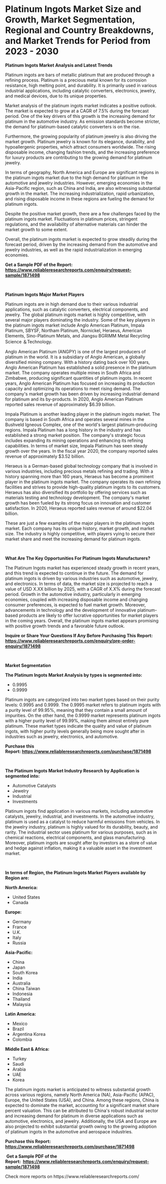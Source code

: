 <p><h1>Platinum Ingots Market Size and Growth, Market Segmentation, Regional and Country Breakdowns, and Market Trends for Period from 2023 -  2030</h1></p><p><strong>Platinum Ingots Market Analysis and Latest Trends</strong></p>
<p><p>Platinum ingots are bars of metallic platinum that are produced through a refining process. Platinum is a precious metal known for its corrosion resistance, high melting point, and durability. It is primarily used in various industrial applications, including catalytic converters, electronics, jewelry, and medical devices, due to its unique properties.</p><p>Market analysis of the platinum ingots market indicates a positive outlook. The market is expected to grow at a CAGR of 7.5% during the forecast period. One of the key drivers of this growth is the increasing demand for platinum in the automotive industry. As emission standards become stricter, the demand for platinum-based catalytic converters is on the rise.</p><p>Furthermore, the growing popularity of platinum jewelry is also driving the market growth. Platinum jewelry is known for its elegance, durability, and hypoallergenic properties, which attract consumers worldwide. The rising disposable income, changing fashion trends, and the increasing preference for luxury products are contributing to the growing demand for platinum jewelry.</p><p>In terms of geography, North America and Europe are significant regions in the platinum ingots market due to the high demand for platinum in the automotive and jewelry industries. However, emerging economies in the Asia-Pacific region, such as China and India, are also witnessing substantial growth in the market. The increasing industrialization, rapid urbanization, and rising disposable income in these regions are fueling the demand for platinum ingots.</p><p>Despite the positive market growth, there are a few challenges faced by the platinum ingots market. Fluctuations in platinum prices, stringent regulations, and the availability of alternative materials can hinder the market growth to some extent.</p><p>Overall, the platinum ingots market is expected to grow steadily during the forecast period, driven by the increasing demand from the automotive and jewelry industries, as well as the rapid industrialization in emerging economies.</p></p>
<p><strong>Get a Sample PDF of the Report:&nbsp; <a href="https://www.reliableresearchreports.com/enquiry/request-sample/1871498">https://www.reliableresearchreports.com/enquiry/request-sample/1871498</a></strong></p>
<p>&nbsp;</p>
<p><strong>Platinum Ingots Major Market Players</strong></p>
<p><p>Platinum ingots are in high demand due to their various industrial applications, such as catalytic converters, electrical components, and jewelry. The global platinum ingots market is highly competitive, with several major players dominating the industry. Some of the key players in the platinum ingots market include Anglo American Platinum, Impala Platinum, SBYSF, Northam Platinum, Nornickel, Heraeus, American Elements, Sino-Platinum Metals, and Jiangsu BGRIMM Metal Recycling Science ＆Technology.</p><p>Anglo American Platinum (ANGPY) is one of the largest producers of platinum in the world. It is a subsidiary of Anglo American, a globally diversified mining company. With a history dating back over 100 years, Anglo American Platinum has established a solid presence in the platinum market. The company operates multiple mines in South Africa and Zimbabwe, producing significant quantities of platinum ingots. In recent years, Anglo American Platinum has focused on increasing its production capacity and optimizing its operations to meet rising demand. The company's market growth has been driven by increasing industrial demand for platinum and its by-products. In 2020, Anglo American Platinum reported sales revenue of approximately $6.39 billion.</p><p>Impala Platinum is another leading player in the platinum ingots market. The company is based in South Africa and operates several mines in the Bushveld Igneous Complex, one of the world's largest platinum-producing regions. Impala Platinum has a long history in the industry and has established a strong market position. The company's strategic focus includes expanding its mining operations and enhancing its refining capabilities. In terms of market size, Impala Platinum has seen steady growth over the years. In the fiscal year 2020, the company reported sales revenue of approximately $3.52 billion.</p><p>Heraeus is a German-based global technology company that is involved in various industries, including precious metals refining and trading. With a history spanning more than 160 years, Heraeus has become a prominent player in the platinum ingots market. The company operates its own refining facilities and strives to provide high-quality platinum ingots to its customers. Heraeus has also diversified its portfolio by offering services such as materials testing and technology development. The company's market growth has been fueled by its strong focus on innovation and customer satisfaction. In 2020, Heraeus reported sales revenue of around $22.04 billion.</p><p>These are just a few examples of the major players in the platinum ingots market. Each company has its unique history, market growth, and market size. The industry is highly competitive, with players vying to secure their market share and meet the increasing demand for platinum ingots.</p></p>
<p>&nbsp;</p>
<p><strong>What Are The Key Opportunities For Platinum Ingots Manufacturers?</strong></p>
<p><p>The Platinum Ingots market has experienced steady growth in recent years, and this trend is expected to continue in the future. The demand for platinum ingots is driven by various industries such as automotive, jewelry, and electronics. In terms of data, the market size is projected to reach a value of USD X.XX billion by 2025, with a CAGR of X.X% during the forecast period. Growth in the automotive industry, particularly in emerging economies, coupled with increasing disposable income and changing consumer preferences, is expected to fuel market growth. Moreover, advancements in technology and the development of innovative platinum-based products are likely to offer lucrative opportunities for market players in the coming years. Overall, the platinum ingots market appears promising with positive growth trends and a favorable future outlook.</p></p>
<p><strong>Inquire or Share Your Questions If Any Before Purchasing This Report: <a href="https://www.reliableresearchreports.com/enquiry/pre-order-enquiry/1871498">https://www.reliableresearchreports.com/enquiry/pre-order-enquiry/1871498</a></strong></p>
<p>&nbsp;</p>
<p><strong>Market Segmentation</strong></p>
<p><strong>The Platinum Ingots Market Analysis by types is segmented into:</strong></p>
<p><ul><li>0.9995</li><li>0.9999</li></ul></p>
<p><p>Platinum ingots are categorized into two market types based on their purity levels: 0.9995 and 0.9999. The 0.9995 market refers to platinum ingots with a purity level of 99.95%, meaning that they contain a small amount of impurities. On the other hand, the 0.9999 market represents platinum ingots with a higher purity level of 99.99%, making them almost entirely pure platinum. These market types indicate the quality and value of platinum ingots, with higher purity levels generally being more sought after in industries such as jewelry, electronics, and automotive.</p></p>
<p><strong>Purchase this Report:&nbsp;<a href="https://www.reliableresearchreports.com/purchase/1871498">https://www.reliableresearchreports.com/purchase/1871498</a></strong></p>
<p>&nbsp;</p>
<p><strong>The Platinum Ingots Market Industry Research by Application is segmented into:</strong></p>
<p><ul><li>Automotive Catalysts</li><li>Jewelry</li><li>Industrial</li><li>Investments</li></ul></p>
<p><p>Platinum ingots find application in various markets, including automotive catalysts, jewelry, industrial, and investments. In the automotive industry, platinum is used as a catalyst to reduce harmful emissions from vehicles. In the jewelry industry, platinum is highly valued for its durability, beauty, and rarity. The industrial sector uses platinum for various purposes, such as in chemical reactions, electrical components, and glass manufacturing. Moreover, platinum ingots are sought after by investors as a store of value and hedge against inflation, making it a valuable asset in the investment market.</p></p>
<p>&nbsp;</p>
<p><strong>In terms of Region, the Platinum Ingots Market Players available by Region are:</strong></p>
<p>
    <p> <strong> North America: </strong>
        <ul>
            <li>United States</li>
            <li>Canada</li>
        </ul>
        </p> 
    <p> <strong> Europe: </strong>
        <ul>
            <li>Germany</li>
            <li>France</li>
            <li>U.K.</li>
            <li>Italy</li>
            <li>Russia</li>
        </ul>
        </p> 
    <p> <strong> Asia-Pacific: </strong>
        <ul>
            <li>China</li>
            <li>Japan</li>
            <li>South Korea</li>
            <li>India</li>
            <li>Australia</li>
            <li>China Taiwan</li>
            <li>Indonesia</li>
            <li>Thailand</li>
            <li>Malaysia</li>
        </ul>
        </p> 
    <p> <strong> Latin America: </strong>
        <ul>
            <li>Mexico</li>
            <li>Brazil</li>
            <li>Argentina Korea</li>
            <li>Colombia</li>
        </ul>
        </p> 
    <p> <strong> Middle East & Africa: </strong>
        <ul>
            <li>Turkey</li>
            <li>Saudi</li>
            <li>Arabia</li>
            <li>UAE</li>
            <li>Korea</li>
        </ul>
    </p>
    </p>
<p><p>The platinum ingots market is anticipated to witness substantial growth across various regions, namely North America (NA), Asia-Pacific (APAC), Europe, the United States (USA), and China. Among these regions, China is expected to dominate the market, accounting for a significant market share percent valuation. This can be attributed to China's robust industrial sector and increasing demand for platinum in diverse applications such as automotive, electronics, and jewelry. Additionally, the USA and Europe are also projected to exhibit substantial growth owing to the growing adoption of platinum ingots in the automotive and aerospace industries.</p></p>
<p><strong>Purchase this Report: <a href="https://www.reliableresearchreports.com/purchase/1871498">https://www.reliableresearchreports.com/purchase/1871498</a></strong></p>
<p>&nbsp;<strong>Get a Sample PDF of the Report:&nbsp;&nbsp;<a href="https://www.reliableresearchreports.com/enquiry/request-sample/1871498">https://www.reliableresearchreports.com/enquiry/request-sample/1871498</a></strong></p>
<p><strong></strong></p>
<p>Check more reports on https://www.reliableresearchreports.com/</p>